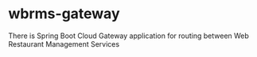 # wbrms-gateway
There is Spring Boot Cloud Gateway application for routing between Web Restaurant Management Services
